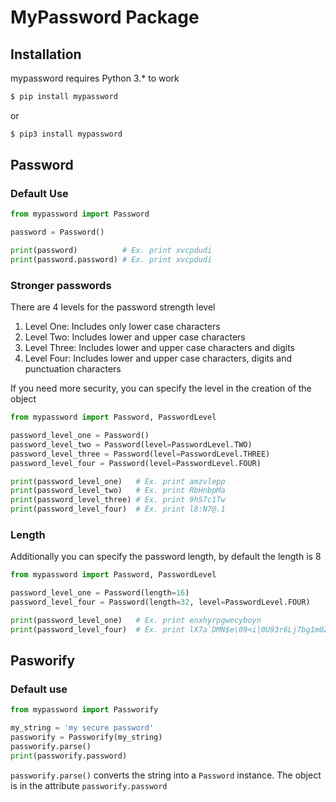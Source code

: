 # MyPassword Package

## Installation
mypassword requires Python 3.* to work

```sh
$ pip install mypassword
```
or

```sh
$ pip3 install mypassword
```

## Password
### Default Use
```python
from mypassword import Password

password = Password()

print(password)          # Ex. print xvcpdudi
print(password.password) # Ex. print xvcpdudi
```

### Stronger passwords
There are 4 levels for the password strength level
1. Level One: Includes only lower case characters
2. Level Two: Includes lower and upper case characters
3. Level Three: Includes lower and upper case characters and digits
4. Level Four: Includes lower and upper case characters, digits and punctuation characters

If you need more security, you can specify the level in the creation of the object

```python
from mypassword import Password, PasswordLevel

password_level_one = Password()
password_level_two = Password(level=PasswordLevel.TWO)
password_level_three = Password(level=PasswordLevel.THREE)
password_level_four = Password(level=PasswordLevel.FOUR)

print(password_level_one)   # Ex. print amzvlepp  
print(password_level_two)   # Ex. print RbHnbpMa
print(password_level_three) # Ex. print 9hS7c1Tw
print(password_level_four)  # Ex. print l8:N7@.1
```

### Length
Additionally you can specify the password length, by default the length is 8

```python
from mypassword import Password, PasswordLevel

password_level_one = Password(length=16)
password_level_four = Password(length=32, level=PasswordLevel.FOUR)

print(password_level_one)   # Ex. print enxhyrpgwecyboyn  
print(password_level_four)  # Ex. print lX7a`DMN$e\09<i|0U93r6Lj7bg1m0Z/
```

## Pasworify
### Default use
```python
from mypassword import Passworify

my_string = 'my secure password'
passworify = Passworify(my_string)
passworify.parse()
print(passworify.password)
```

`passworify.parse()` converts the string into a `Password` instance. The object is in the attribute `passworify.password`